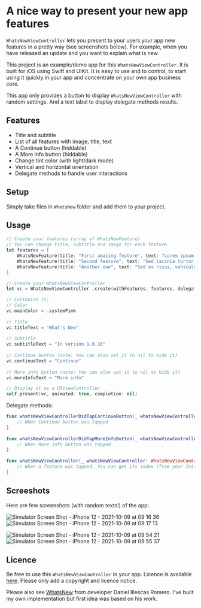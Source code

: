 # A nice way to present your new app features

`WhatsNewViewController` lets you present to your users your app new features in a pretty way (see screenshots below). For example, when you have released an update and you want to explain what is new.

This project is an example/demo app for this `WhatsNewViewController`. It is built for iOS using Swift and UIKit. It is easy to use and to control, to start using it quickly in your app and concentrate on your own app business core.

This app only provides a button to display `WhatsNewViewController` with random settings. And a text label to display delegate methods results.

## Features

- Title and subtitle
- List of all features with image, title, text
- A Continue button (hiddable)
- A More info button (hiddable)
- Change tint color (with light/dark mode)
- Vertical and horizontal orientation
- Delegate methods to handle user interactions

## Setup

Simply take files in `WhatsNew` folder and add them to your project.

## Usage

```swift
// Create your features (array of WhatsNewFeature)
// You can change title, subtitle and image for each feature.
let features = [
    WhatsNewFeature(title: "First amazing feature", text: "Lorem ipsum dolor sit amet, consectetur adipiscing elit. Aliquam accumsan pretium arcu, sit amet porta lectus ultrices sed.", image: UIImage(systemName: "paintbrush")),
    WhatsNewFeature(title: "Second feature", text: "Sed lacinia tortor nunc, at eleifend mi porta eu.", image: UIImage(systemName: "globe.europe.africa.fill")),
    WhatsNewFeature(title: "Another one", text: "Sed ex risus, vehicula et finibus et, venenatis vitae nisi.", image: UIImage(systemName: "megaphone")),
]

// Create your WhatsNewViewController
let vc = WhatsNewViewController .create(withFeatures: features, delegate: self)

// Customize it:
// Color
vc.mainColor = .systemPink
        
// Title
vc.titleText = "What's New"
    
// Subtitle
vc.subtitleText = "In version 1.0.10"
    
// Continue button (note: You can also set it to nil to hide it)
vc.continueText = "Continue"
    
// More info button (note: You can also set it to nil to hide it)
vc.moreInfoText = "More info"

// Display it as a UIViewController
self.present(vc, animated: true, completion: nil)
```

Delegate methods:

```swift
func whatsNewViewControllerDidTapContinueButton(_ whatsNewViewController: WhatsNewViewController) {
    // When Continue button was tapped
}
    
func whatsNewViewControllerDidTapMoreInfoButton(_ whatsNewViewController: WhatsNewViewController) {
    // When More info button was tapped
}
    
func whatsNewViewController(_ whatsNewViewController: WhatsNewViewController, didTapFeature feature: WhatsNewFeature, atIndex index: Int) {
    // When a feature was tapped. You can get its index (from your inital array).
}
```

## Screeshots

Here are few screenshots (with random texts!) of the app:

![Simulator Screen Shot - iPhone 12 - 2021-10-09 at 09 16 36](https://user-images.githubusercontent.com/1695222/136648400-68cb00cc-c3c6-4263-a232-640c9a2f2693.png)
![Simulator Screen Shot - iPhone 12 - 2021-10-09 at 09 17 13](https://user-images.githubusercontent.com/1695222/136648401-4575e66c-52c5-4a4d-9059-c7ed9786a305.png)

![Simulator Screen Shot - iPhone 12 - 2021-10-09 at 09 54 21](https://user-images.githubusercontent.com/1695222/136649607-463c2549-7d6c-4440-be15-44b63dfd83c8.png)
![Simulator Screen Shot - iPhone 12 - 2021-10-09 at 09 55 37](https://user-images.githubusercontent.com/1695222/136649647-b7588b5c-88d2-419e-a20f-f986d1508464.png)


## Licence

Be free to use this `WhatsNewViewController` in your app. Licence is available [here](https://github.com/Jonathan-Gander/WhatsNewViewController/blob/main/LICENSE). Please only add a copyright and licence notice.

Please also see [WhatsNew](https://github.com/illescasDaniel/WhatsNew) from developer Daniel Illescas Romero. I've built my own implementation but first idea was based on his work.

